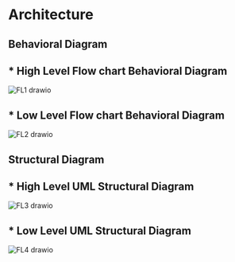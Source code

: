 # Architecture
## Behavioral Diagram

## * High Level Flow chart Behavioral Diagram

![FL1 drawio](https://user-images.githubusercontent.com/98897973/157926269-ff80fc4b-be02-4f0d-9cec-4caa74c258b3.png)

##
## * Low Level Flow chart Behavioral Diagram

![FL2 drawio](https://user-images.githubusercontent.com/98897973/157925917-fb626ae6-7316-4b89-962a-c06854b13388.png)
###

## Structural Diagram
## * High Level UML Structural Diagram

![FL3 drawio](https://user-images.githubusercontent.com/98897973/157947605-89f8c8b7-5870-4220-8319-10ff423ef85f.png)

##

## * Low Level UML Structural Diagram


![FL4 drawio](https://user-images.githubusercontent.com/98897973/157947779-3e322f5e-5ec1-4450-a7ca-f959e4c25634.png)






